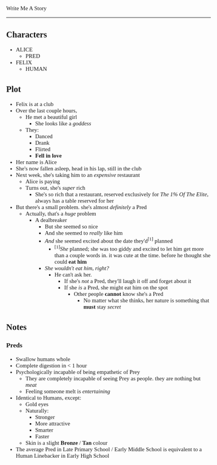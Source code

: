 <Style>
	Body {
		Font-size: 15px;
		Font-family: Verdana;
	};
</Style>

Write Me A Story
****************
Characters
----------
- ALICE
	- PRED
- FELIX
	- HUMAN

Plot
----
- Felix is at a club
- Over the last couple hours,
    - He met a beautiful girl
        - She looks like a _goddess_
    - They:
        - Danced
        - Drank
        - Flirted
        - __Fell in love__
- Her name is Alice
- She's now fallen asleep, head in his lap, still in the club
- Next week, she's taking him to an _expensive_ restaurant
    - Alice is paying
    - Turns out, she's _super_ rich
        - She's so rich that a restaurant, reserved exclusively for _The 1% Of The Elite_, always has a table reserved for her
- But there's a small problem. she's almost _definitely_ a Pred
    - Actually, that's a _huge_ problem
        - A dealbreaker
            - But she seemed so nice
            - And she seemed to _really_ like him
            - _And_ she seemed excited about the date they'd<sup>[1]</sup> planned
                - <sup>[1]</sup>_She_ planned; she was too giddy and excited to let him get more than a couple words in. it was cute at the time. before he thought she could __eat him__
            - _She wouldn't eat him, right?_
                - He can't ask her.
                    - If she's _not_ a Pred, they'll laugh it off and forget about it
                    - If she _is_ a Pred, she might eat him on the spot
                        - Other people __cannot__ know she's a Pred
                            - No matter what she thinks, her nature is something that __must__ stay _secret_

Notes
-----
### Preds
- Swallow humans whole
- Complete digestion in < 1 hour
- Psychologically incapable of being empathetic of Prey
    - They are completely incapable of seeing Prey as people. they are nothing but _meat_
    - Feeling someone melt is _entertaining_
- Identical to Humans, except:
    - Gold eyes
    - Naturally:
        - Stronger
        - More attractive
        - Smarter
        - Faster
    - Skin is a slight __Bronze__ / __Tan__ colour
- The average Pred in Late Primary School / Early Middle School is equivalent to a Human Linebacker in Early High School
